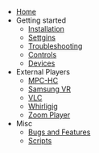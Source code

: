 * [Home](Home)
* Getting started
  * [Installation](Installation)
  * [Settgins](Settings)
  * [Troubleshooting](Troubleshooting)
  * [Controls](Controls)
  * [Devices](Devices)
* External Players
  * [MPC-HC](MPC-HC)
  * [Samsung VR](Samsung-vr)
  * [VLC](VLC)
  * [Whirligig](Whirligig)
  * [Zoom Player](Zoom-Player)
* Misc
  * [Bugs and Features](Creating-Issues-to-report-bugs-or-request-features)
  * [Scripts](Scripts)
